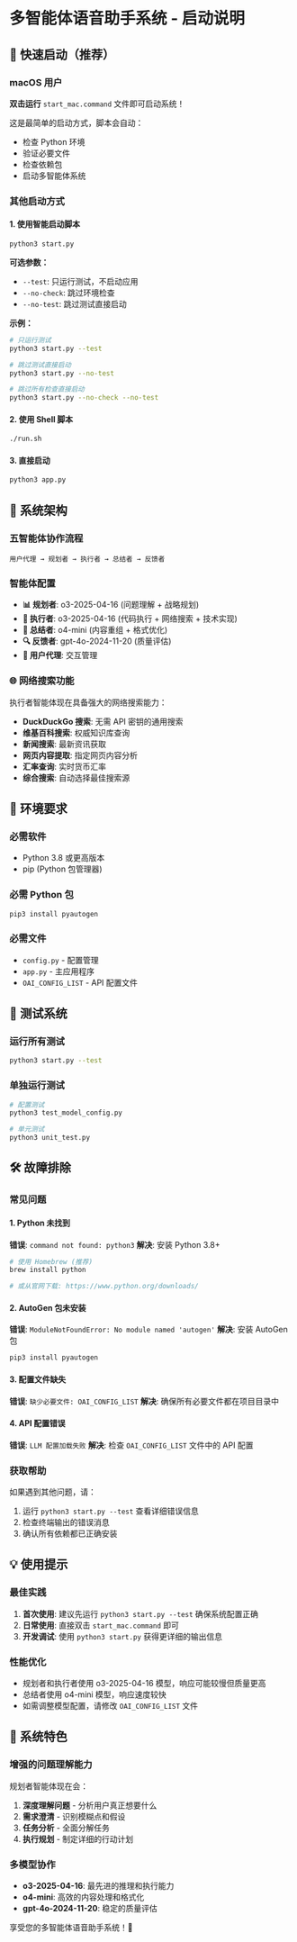 # 多智能体语音助手系统 - 启动说明

## 🚀 快速启动（推荐）

### macOS 用户
**双击运行** `start_mac.command` 文件即可启动系统！

这是最简单的启动方式，脚本会自动：
- 检查 Python 环境
- 验证必要文件
- 检查依赖包
- 启动多智能体系统

### 其他启动方式

#### 1. 使用智能启动脚本
```bash
python3 start.py
```

**可选参数：**
- `--test`: 只运行测试，不启动应用
- `--no-check`: 跳过环境检查
- `--no-test`: 跳过测试直接启动

**示例：**
```bash
# 只运行测试
python3 start.py --test

# 跳过测试直接启动
python3 start.py --no-test

# 跳过所有检查直接启动
python3 start.py --no-check --no-test
```

#### 2. 使用 Shell 脚本
```bash
./run.sh
```

#### 3. 直接启动
```bash
python3 app.py
```

## 🤖 系统架构

### 五智能体协作流程
```
用户代理 → 规划者 → 执行者 → 总结者 → 反馈者
```

### 智能体配置
- **📊 规划者**: o3-2025-04-16 (问题理解 + 战略规划)
- **🚀 执行者**: o3-2025-04-16 (代码执行 + 网络搜索 + 技术实现)
- **📝 总结者**: o4-mini (内容重组 + 格式优化)
- **🔍 反馈者**: gpt-4o-2024-11-20 (质量评估)
- **👤 用户代理**: 交互管理

### 🌐 网络搜索功能
执行者智能体现在具备强大的网络搜索能力：
- **DuckDuckGo 搜索**: 无需 API 密钥的通用搜索
- **维基百科搜索**: 权威知识库查询
- **新闻搜索**: 最新资讯获取
- **网页内容提取**: 指定网页内容分析
- **汇率查询**: 实时货币汇率
- **综合搜索**: 自动选择最佳搜索源

## 🔧 环境要求

### 必需软件
- Python 3.8 或更高版本
- pip (Python 包管理器)

### 必需 Python 包
```bash
pip3 install pyautogen
```

### 必需文件
- `config.py` - 配置管理
- `app.py` - 主应用程序
- `OAI_CONFIG_LIST` - API 配置文件

## 🧪 测试系统

### 运行所有测试
```bash
python3 start.py --test
```

### 单独运行测试
```bash
# 配置测试
python3 test_model_config.py

# 单元测试
python3 unit_test.py
```

## 🛠️ 故障排除

### 常见问题

#### 1. Python 未找到
**错误**: `command not found: python3`
**解决**: 安装 Python 3.8+
```bash
# 使用 Homebrew (推荐)
brew install python

# 或从官网下载: https://www.python.org/downloads/
```

#### 2. AutoGen 包未安装
**错误**: `ModuleNotFoundError: No module named 'autogen'`
**解决**: 安装 AutoGen 包
```bash
pip3 install pyautogen
```

#### 3. 配置文件缺失
**错误**: `缺少必要文件: OAI_CONFIG_LIST`
**解决**: 确保所有必要文件都在项目目录中

#### 4. API 配置错误
**错误**: `LLM 配置加载失败`
**解决**: 检查 `OAI_CONFIG_LIST` 文件中的 API 配置

### 获取帮助
如果遇到其他问题，请：
1. 运行 `python3 start.py --test` 查看详细错误信息
2. 检查终端输出的错误消息
3. 确认所有依赖都已正确安装

## 💡 使用提示

### 最佳实践
1. **首次使用**: 建议先运行 `python3 start.py --test` 确保系统配置正确
2. **日常使用**: 直接双击 `start_mac.command` 即可
3. **开发调试**: 使用 `python3 start.py` 获得更详细的输出信息

### 性能优化
- 规划者和执行者使用 o3-2025-04-16 模型，响应可能较慢但质量更高
- 总结者使用 o4-mini 模型，响应速度较快
- 如需调整模型配置，请修改 `OAI_CONFIG_LIST` 文件

## 🎯 系统特色

### 增强的问题理解能力
规划者智能体现在会：
1. **深度理解问题** - 分析用户真正想要什么
2. **需求澄清** - 识别模糊点和假设
3. **任务分析** - 全面分解任务
4. **执行规划** - 制定详细的行动计划

### 多模型协作
- **o3-2025-04-16**: 最先进的推理和执行能力
- **o4-mini**: 高效的内容处理和格式化
- **gpt-4o-2024-11-20**: 稳定的质量评估

享受您的多智能体语音助手系统！🎉
